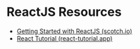 # ReactJS Resources

- [Getting Started with ReactJS (scotch.io)](https://scotch.io/starters/react/getting-started-with-react-2019-edition)
- [React Tutorial (react-tutorial.app)](https://react-tutorial.app/)

